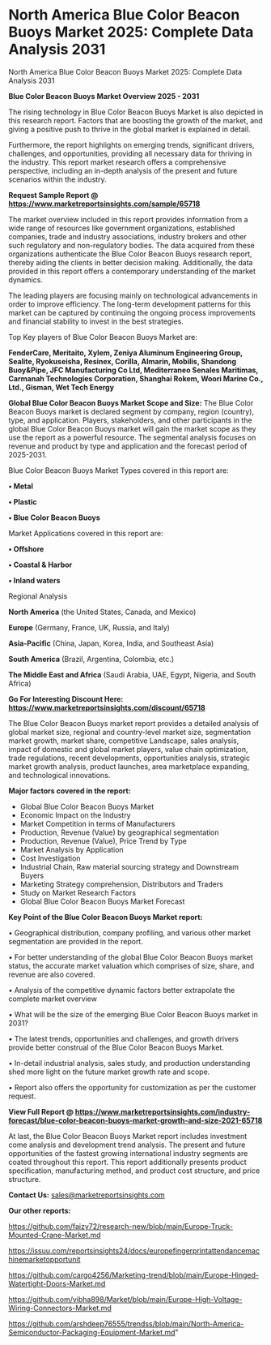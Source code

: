 # North America Blue Color Beacon Buoys Market 2025: Complete Data Analysis 2031
North America Blue Color Beacon Buoys Market 2025: Complete Data Analysis 2031

<Strong> Blue Color Beacon Buoys Market Overview 2025 - 2031</strong>

The rising technology in Blue Color Beacon Buoys Market is also depicted in this research report. Factors that are boosting the growth of the market, and giving a positive push to thrive in the global market is explained in detail.

Furthermore, the report highlights on emerging trends, significant drivers, challenges, and opportunities, providing all necessary data for thriving in the industry. This report market research offers a comprehensive perspective, including an in-depth analysis of the present and future scenarios within the industry.

<strong>Request Sample Report @ <a href=https://www.marketreportsinsights.com/sample/65718>https://www.marketreportsinsights.com/sample/65718</a></strong>

The market overview included in this report provides information from a wide range of resources like government organizations, established companies, trade and industry associations, industry brokers and other such regulatory and non-regulatory bodies. The data acquired from these organizations authenticate the Blue Color Beacon Buoys research report, thereby aiding the clients in better decision making. Additionally, the data provided in this report offers a contemporary understanding of the market dynamics.

The leading players are focusing mainly on technological advancements in order to improve efficiency. The long-term development patterns for this market can be captured by continuing the ongoing process improvements and financial stability to invest in the best strategies.

Top Key players of Blue Color Beacon Buoys Market are:

<strong>FenderCare, Meritaito, Xylem, Zeniya Aluminum Engineering Group, Sealite, Ryokuseisha, Resinex, Corilla, Almarin, Mobilis, Shandong Buoy&Pipe, JFC Manufacturing Co Ltd, Mediterraneo Senales Maritimas, Carmanah Technologies Corporation, Shanghai Rokem, Woori Marine Co., Ltd., Gisman, Wet Tech Energy</strong>

<strong><b>Global Blue Color Beacon Buoys Market Scope and Size:</b></strong>
The Blue Color Beacon Buoys market is declared segment by company, region (country), type, and application. Players, stakeholders, and other participants in the global Blue Color Beacon Buoys market will gain the market scope as they use the report as a powerful resource. The segmental analysis focuses on revenue and product by type and application and the forecast period of 2025-2031.

Blue Color Beacon Buoys Market Types covered in this report are:

<strong>• Metal

• Plastic

• Blue Color Beacon Buoys</strong>

Market Applications covered in this report are:

<strong>• Offshore

• Coastal & Harbor

• Inland waters</strong> 

Regional Analysis

<strong>North America</strong> (the United States, Canada, and Mexico)

<strong>Europe</strong> (Germany, France, UK, Russia, and Italy)

<strong>Asia-Pacific</strong> (China, Japan, Korea, India, and Southeast Asia)

<strong>South America</strong> (Brazil, Argentina, Colombia, etc.)

<strong>The Middle East and Africa</strong> (Saudi Arabia, UAE, Egypt, Nigeria, and South Africa)

<strong>Go For Interesting Discount Here: <a href=https://www.marketreportsinsights.com/discount/65718>https://www.marketreportsinsights.com/discount/65718</a></strong>

The Blue Color Beacon Buoys market report provides a detailed analysis of global market size, regional and country-level market size, segmentation market growth, market share, competitive Landscape, sales analysis, impact of domestic and global market players, value chain optimization, trade regulations, recent developments, opportunities analysis, strategic market growth analysis, product launches, area marketplace expanding, and technological innovations.

<strong><b>Major factors covered in the report:</b></strong>
<ul>
  <li>Global Blue Color Beacon Buoys Market </li>
  <li>Economic Impact on the Industry</li>
  <li>Market Competition in terms of Manufacturers</li>
  <li>Production, Revenue (Value) by geographical segmentation</li>
  <li>Production, Revenue (Value), Price Trend by Type</li>
  <li>Market Analysis by Application</li>
  <li>Cost Investigation</li>
  <li>Industrial Chain, Raw material sourcing strategy and Downstream Buyers</li>
  <li>Marketing Strategy comprehension, Distributors and Traders</li>
  <li>Study on Market Research Factors</li>
  <li>Global Blue Color Beacon Buoys Market Forecast</li>
</ul>

<strong><b>Key Point of the Blue Color Beacon Buoys Market report:</b></strong>

• Geographical distribution, company profiling, and various other market segmentation are provided in the report.

• For better understanding of the global Blue Color Beacon Buoys market status, the accurate market valuation which comprises of size, share, and revenue are also covered.

• Analysis of the competitive dynamic factors better extrapolate the complete market overview

• What will be the size of the emerging Blue Color Beacon Buoys market in 2031?

• The latest trends, opportunities and challenges, and growth drivers provide better construal of the Blue Color Beacon Buoys Market.

• In-detail industrial analysis, sales study, and production understanding shed more light on the future market growth rate and scope.

• Report also offers the opportunity for customization as per the customer request.

<strong><b>View Full Report @ <a href=https://www.marketreportsinsights.com/industry-forecast/blue-color-beacon-buoys-market-growth-and-size-2021-65718>https://www.marketreportsinsights.com/industry-forecast/blue-color-beacon-buoys-market-growth-and-size-2021-65718</a></b></strong>


At last, the Blue Color Beacon Buoys Market report includes investment come analysis and development trend analysis. The present and future opportunities of the fastest growing international industry segments are coated throughout this report. This report additionally presents product specification, manufacturing method, and product cost structure, and price structure.

<strong>Contact Us:</strong>
sales@marketreportsinsights.com

<strong>Our other reports:</strong>

<a href=https://github.com/faizy72/research-new/blob/main/Europe-Truck-Mounted-Crane-Market.md>https://github.com/faizy72/research-new/blob/main/Europe-Truck-Mounted-Crane-Market.md</a>

<a href=https://issuu.com/reportsinsights24/docs/europefingerprintattendancemachinemarketopportunit>https://issuu.com/reportsinsights24/docs/europefingerprintattendancemachinemarketopportunit</a>

<a href=https://github.com/cargo4256/Marketing-trend/blob/main/Europe-Hinged-Watertight-Doors-Market.md>https://github.com/cargo4256/Marketing-trend/blob/main/Europe-Hinged-Watertight-Doors-Market.md</a>

<a href=https://github.com/vibha898/Market/blob/main/Europe-High-Voltage-Wiring-Connectors-Market.md>https://github.com/vibha898/Market/blob/main/Europe-High-Voltage-Wiring-Connectors-Market.md</a>

<a href=https://github.com/arshdeep76555/trendss/blob/main/North-America-Semiconductor-Packaging-Equipment-Market.md>https://github.com/arshdeep76555/trendss/blob/main/North-America-Semiconductor-Packaging-Equipment-Market.md</a>"
